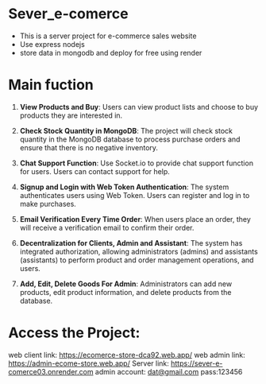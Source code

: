 # Sever_e-comerce
- This is a server project for e-commerce sales website
- Use express nodejs
- store data in mongodb and deploy for free using render
# Main fuction

1. **View Products and Buy**: Users can view product lists and choose to buy products they are interested in.

2. **Check Stock Quantity in MongoDB**: The project will check stock quantity in the MongoDB database to process purchase orders and ensure that there is no negative inventory.

3. **Chat Support Function**: Use Socket.io to provide chat support function for users. Users can contact support for help.

4. **Signup and Login with Web Token Authentication**: The system authenticates users using Web Token. Users can register and log in to make purchases.

5. **Email Verification Every Time Order**: When users place an order, they will receive a verification email to confirm their order.

6. **Decentralization for Clients, Admin and Assistant**: The system has integrated authorization, allowing administrators (admins) and assistants (assistants) to perform product and order management operations, and users.

7. **Add, Edit, Delete Goods For Admin**: Administrators can add new products, edit product information, and delete products from the database.

# Access the Project: 
web client link: https://ecomerce-store-dca92.web.app/
web admin link: https://admin-ecome-store.web.app/
Server link: https://sever-e-comerce03.onrender.com
admin account: dat@gmail.com pass:123456

